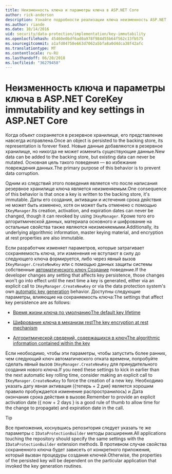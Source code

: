```yaml
---
title: Неизменность ключа и параметры ключа в ASP.NET Core
author: rick-anderson
description: Узнайте подробности реализации ключа неизменность ASP.NET Core Data Protection API-интерфейсы.
ms.author: riande
ms.date: 10/14/2016
uid: security/data-protection/implementation/key-immutability
ms.openlocfilehash: 45460e0bdf6ad0a978f984d55b64f562c13fb575
ms.sourcegitcommit: a1afd04758e663d7062a5bfa8a0d4dca38f42afc
ms.translationtype: MT
ms.contentlocale: ru-RU
ms.lasthandoff: 06/20/2018
ms.locfileid: "36279458"
---
```

# <a name="key-immutability-and-key-settings-in-aspnet-core"></a><span data-ttu-id="72244-103">Неизменность ключа и параметры ключа в ASP.NET Core</span><span class="sxs-lookup"><span data-stu-id="72244-103">Key immutability and key settings in ASP.NET Core</span></span>

<span data-ttu-id="72244-104">Когда объект сохраняется в резервное хранилище, его представление навсегда исправлена.</span><span class="sxs-lookup"><span data-stu-id="72244-104">Once an object is persisted to the backing store, its representation is forever fixed.</span></span> <span data-ttu-id="72244-105">Новые данные добавляются в резервное хранилище, но никогда не может изменить существующие данные.</span><span class="sxs-lookup"><span data-stu-id="72244-105">New data can be added to the backing store, but existing data can never be mutated.</span></span> <span data-ttu-id="72244-106">Основная цель такого поведения — во избежание повреждения данных.</span><span class="sxs-lookup"><span data-stu-id="72244-106">The primary purpose of this behavior is to prevent data corruption.</span></span>

<span data-ttu-id="72244-107">Одним из следствий этого поведения является что после написания резервное хранилище ключа является неизменяемым.</span><span class="sxs-lookup"><span data-stu-id="72244-107">One consequence of this behavior is that once a key is written to the backing store, it's immutable.</span></span> <span data-ttu-id="72244-108">Даты его создания, активации и истечения срока действия не может быть изменено, хотя он может быть отменено с помощью `IKeyManager`.</span><span class="sxs-lookup"><span data-stu-id="72244-108">Its creation, activation, and expiration dates can never be changed, though it can revoked by using `IKeyManager`.</span></span> <span data-ttu-id="72244-109">Кроме того его алгоритмической данных, материала основного и шифрование на остальные свойства также являются неизменяемыми.</span><span class="sxs-lookup"><span data-stu-id="72244-109">Additionally, its underlying algorithmic information, master keying material, and encryption at rest properties are also immutable.</span></span>

<span data-ttu-id="72244-110">Если разработчик изменяет параметров, которые затрагивает сохраняемость ключа, эти изменения не вступают в силу до следующего ключа формируется, либо через явный вызов `IKeyManager.CreateNewKey` или с помощью данных защиты системы собственные [автоматического ключ Создание](xref:security/data-protection/implementation/key-management#data-protection-implementation-key-management) поведение.</span><span class="sxs-lookup"><span data-stu-id="72244-110">If the developer changes any setting that affects key persistence, those changes won't go into effect until the next time a key is generated, either via an explicit call to `IKeyManager.CreateNewKey` or via the data protection system's own [automatic key generation](xref:security/data-protection/implementation/key-management#data-protection-implementation-key-management) behavior.</span></span> <span data-ttu-id="72244-111">Доступны следующие параметры, влияющие на сохраняемость ключа:</span><span class="sxs-lookup"><span data-stu-id="72244-111">The settings that affect key persistence are as follows:</span></span>

* [<span data-ttu-id="72244-112">Время жизни ключа по умолчанию</span><span class="sxs-lookup"><span data-stu-id="72244-112">The default key lifetime</span></span>](xref:security/data-protection/implementation/key-management#data-protection-implementation-key-management)

* [<span data-ttu-id="72244-113">Шифрование ключа в механизм rest</span><span class="sxs-lookup"><span data-stu-id="72244-113">The key encryption at rest mechanism</span></span>](xref:security/data-protection/implementation/key-encryption-at-rest#data-protection-implementation-key-encryption-at-rest)

* [<span data-ttu-id="72244-114">Алгоритмической сведений, содержащихся в ключ</span><span class="sxs-lookup"><span data-stu-id="72244-114">The algorithmic information contained within the key</span></span>](xref:security/data-protection/configuration/overview#changing-algorithms-with-usecryptographicalgorithms)

<span data-ttu-id="72244-115">Если необходимо, чтобы эти параметры, чтобы запустить более ранних, чем следующий ключ автоматического отката времени, попробуйте сделать явный вызов `IKeyManager.CreateNewKey` для принудительного создания нового ключа.</span><span class="sxs-lookup"><span data-stu-id="72244-115">If you need these settings to kick in earlier than the next automatic key rolling time, consider making an explicit call to `IKeyManager.CreateNewKey` to force the creation of a new key.</span></span> <span data-ttu-id="72244-116">Необходимо указать дату явная активация ({теперь + 2 дня} является хорошим правило пробуждается изменение распространилось) и Дата окончания срока действия в вызове.</span><span class="sxs-lookup"><span data-stu-id="72244-116">Remember to provide an explicit activation date ({ now + 2 days } is a good rule of thumb to allow time for the change to propagate) and expiration date in the call.</span></span>

>[!TIP]
> <span data-ttu-id="72244-117">Все приложения, коснувшись репозитория следует указать те же параметры с `IDataProtectionBuilder` методы расширения.</span><span class="sxs-lookup"><span data-stu-id="72244-117">All applications touching the repository should specify the same settings with the `IDataProtectionBuilder` extension methods.</span></span> <span data-ttu-id="72244-118">В противном случае свойства сохраненного ключа будет зависеть от конкретного приложения, который вызван процедуры создания ключей.</span><span class="sxs-lookup"><span data-stu-id="72244-118">Otherwise, the properties of the persisted key will be dependent on the particular application that invoked the key generation routines.</span></span>
